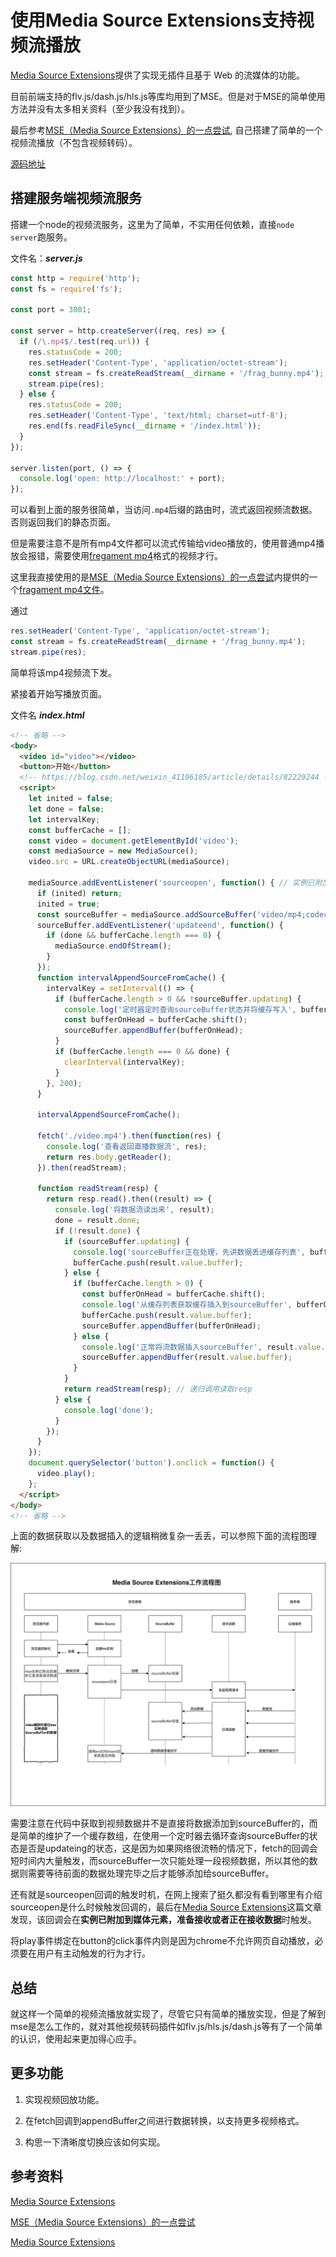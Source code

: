 # 使用Media Source Extensions支持视频流播放

[Media Source Extensions](https://developer.mozilla.org/zh-CN/docs/Web/API/Media_Source_Extensions_API)提供了实现无插件且基于 Web 的流媒体的功能。

目前前端支持的flv.js/dash.js/hls.js等库均用到了MSE。但是对于MSE的简单使用方法并没有太多相关资料（至少我没有找到）。

最后参考[MSE（Media Source Extensions）的一点尝试](https://blog.csdn.net/weixin_41196185/article/details/82229244), 自己搭建了简单的一个视频流播放（不包含视频转码）。

[源码地址](../demos/video-live/mse)

## 搭建服务端视频流服务

搭建一个node的视频流服务，这里为了简单，不实用任何依赖，直接`node server`跑服务。

文件名：***server.js***

```js
const http = require('http');
const fs = require('fs');

const port = 3001;

const server = http.createServer((req, res) => {
  if (/\.mp4$/.test(req.url)) {
    res.statusCode = 200;
    res.setHeader('Content-Type', 'application/octet-stream');
    const stream = fs.createReadStream(__dirname + '/frag_bunny.mp4');
    stream.pipe(res);
  } else {
    res.statusCode = 200;
    res.setHeader('Content-Type', 'text/html; charset=utf-8');
    res.end(fs.readFileSync(__dirname + '/index.html'));
  }
});

server.listen(port, () => {
  console.log('open: http://localhost:' + port);
});
```

可以看到上面的服务很简单，当访问`.mp4`后缀的路由时，流式返回视频流数据。否则返回我们的静态页面。

但是需要注意不是所有mp4文件都可以流式传输给video播放的，使用普通mp4播放会报错，需要使用[fregament mp4](https://blog.csdn.net/lyuan1314/article/details/9289827)格式的视频才行。

这里我直接使用的是[MSE（Media Source Extensions）的一点尝试](https://blog.csdn.net/weixin_41196185/article/details/82229244)内提供的一个[fragament mp4文件](https://raw.githubusercontent.com/nickdesaulniers/netfix/gh-pages/demo/frag_bunny.mp4)。

通过

```js
res.setHeader('Content-Type', 'application/octet-stream');
const stream = fs.createReadStream(__dirname + '/frag_bunny.mp4');
stream.pipe(res);
```

简单将该mp4视频流下发。

紧接着开始写播放页面。

文件名 ***index.html***

```html
<!-- 省略 -->
<body>
  <video id="video"></video>
  <button>开始</button>
  <!-- https://blog.csdn.net/weixin_41196185/article/details/82229244 -->
  <script>
    let inited = false;
    let done = false;
    let intervalKey;
    const bufferCache = [];
    const video = document.getElementById('video');
    const mediaSource = new MediaSource();
    video.src = URL.createObjectURL(mediaSource);

    mediaSource.addEventListener('sourceopen', function() { // 实例已附加到媒体元素，准备接收或者正在接收数据 https://developers.google.com/web/fundamentals/media/mse/basics
      if (inited) return;
      inited = true;
      const sourceBuffer = mediaSource.addSourceBuffer('video/mp4;codecs="avc1.42E01E,mp4a.40.2"');
      sourceBuffer.addEventListener('updateend', function() {
        if (done && bufferCache.length === 0) {
          mediaSource.endOfStream();
        }
      });
      function intervalAppendSourceFromCache() {
        intervalKey = setInterval(() => {
          if (bufferCache.length > 0 && !sourceBuffer.updating) {
            console.log('定时器定时查询sourceBuffer状态并将缓存写入', bufferCache);
            const bufferOnHead = bufferCache.shift();
            sourceBuffer.appendBuffer(bufferOnHead);
          }
          if (bufferCache.length === 0 && done) {
            clearInterval(intervalKey);
          }
        }, 200);
      }

      intervalAppendSourceFromCache();

      fetch('./video.mp4').then(function(res) {
        console.log('查看返回直播数据流', res);
        return res.body.getReader();
      }).then(readStream);

      function readStream(resp) {
        return resp.read().then((result) => {
          console.log('将数据流读出来', result);
          done = result.done;
          if (!result.done) {
            if (sourceBuffer.updating) {
              console.log('sourceBuffer正在处理，先讲数据丢进缓存列表', bufferCache);
              bufferCache.push(result.value.buffer);
            } else {
              if (bufferCache.length > 0) {
                const bufferOnHead = bufferCache.shift();
                console.log('从缓存列表获取缓存插入到sourceBuffer', bufferOnHead);
                bufferCache.push(result.value.buffer);
                sourceBuffer.appendBuffer(bufferOnHead);
              } else {
                console.log('正常将流数据插入sourceBuffer', result.value.buffer);
                sourceBuffer.appendBuffer(result.value.buffer);
              }
            }
            return readStream(resp); // 递归调用读取resp
          } else {
            console.log('done');
          }
        });
      }
    });
    document.querySelector('button').onclick = function() {
      video.play();
    };
  </script>
</body>
<!-- 省略 -->
```

上面的数据获取以及数据插入的逻辑稍微复杂一丢丢，可以参照下面的流程图理解:

![流程图1](../demos/video-live/mse/lct.drawio.png)

需要注意在代码中获取到视频数据并不是直接将数据添加到sourceBuffer的，而是简单的维护了一个缓存数组，在使用一个定时器去循环查询sourceBuffer的状态是否是updateing的状态，这是因为如果网络很流畅的情况下，fetch的回调会短时间内大量触发，而sourceBuffer一次只能处理一段视频数据，所以其他的数据则需要等待前面的数据处理完毕之后才能够添加给sourceBuffer。

还有就是sourceopen回调的触发时机，在网上搜索了挺久都没有看到哪里有介绍sourceopen是什么时候触发回调的，最后在[Media Source Extensions](https://developers.google.com/web/fundamentals/media/mse/basics)这篇文章发现，该回调会在**实例已附加到媒体元素，准备接收或者正在接收数据**时触发。

将play事件绑定在button的click事件内则是因为chrome不允许网页自动播放，必须要在用户有主动触发的行为才行。

## 总结

就这样一个简单的视频流播放就实现了，尽管它只有简单的播放实现，但是了解到mse是怎么工作的，就对其他视频转码插件如flv.js/hls.js/dash.js等有了一个简单的认识，使用起来更加得心应手。

## 更多功能

1. 实现视频回放功能。

2. 在fetch回调到appendBuffer之间进行数据转换，以支持更多视频格式。

3. 构思一下清晰度切换应该如何实现。

## 参考资料

[Media Source Extensions](https://developers.google.com/web/fundamentals/media/mse/basics)

[MSE（Media Source Extensions）的一点尝试](https://blog.csdn.net/weixin_41196185/article/details/82229244)

[Media Source Extensions](https://developer.mozilla.org/zh-CN/docs/Web/API/Media_Source_Extensions_API)
